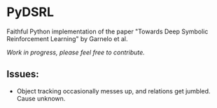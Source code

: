 # PyDSRL
Faithful Python implementation of the paper "Towards Deep Symbolic Reinforcement Learning" by Garnelo et al.

*Work in progress, please feel free to contribute.*

## Issues:
* Object tracking occasionally messes up, and relations get jumbled. Cause unknown.
